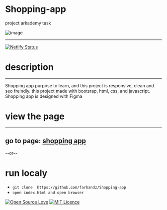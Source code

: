 # Shopping-app
project arkademy task

![image](https://user-images.githubusercontent.com/63778922/91276664-0acfc080-e7ac-11ea-94ae-4e2f773b9184.png)
___



[![Netlify Status](https://api.netlify.com/api/v1/badges/cae19451-9305-4e54-b5dd-bb7b9fcdc8b2/deploy-status)](https://app.netlify.com/sites/quirky-jepsen-62face/deploys)



# description
___
Shopping app  purpose to learn, and this project is responsive, clean and seo freindly. this project made with bootsrap, html, css, and javascript.
Shopping app is designed with Figma


# view the page
___
## go to page: [shopping app](https://quirky-jepsen-62face.netlify.app/)

--or--

# run localy
- `git clone  https://github.com/farhandz/Shopping-app`
- `open index.html and open browser`

[![Open Source Love](https://badges.frapsoft.com/os/v2/open-source.svg?v=103)](https://github.com/ellerbrock/open-source-badges/)
[![MIT Licence](https://badges.frapsoft.com/os/mit/mit-125x28.png?v=103)](https://opensource.org/licenses/mit-license.php)
